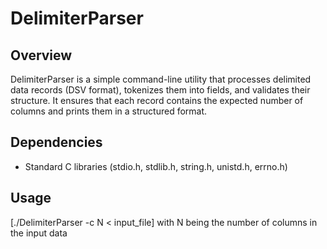 # DelimiterParser

## Overview 
DelimiterParser is a simple command-line utility that processes delimited data records (DSV format), tokenizes them into fields, and validates their structure. It ensures that each record contains the expected number of columns and prints them in a structured format.

## Dependencies
- Standard C libraries (stdio.h, stdlib.h, string.h, unistd.h, errno.h)
  
## Usage
[./DelimiterParser -c N < input_file] with N being the number of columns in the input data
